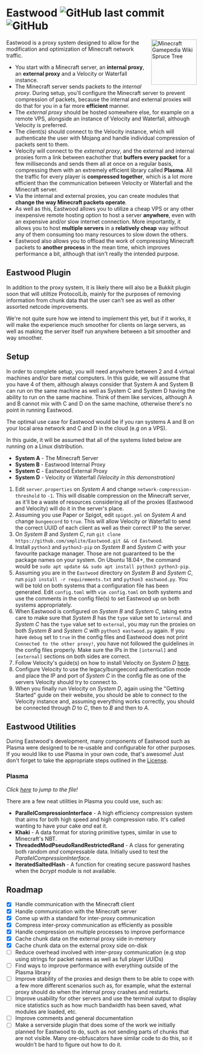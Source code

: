 # Eastwood ![GitHub last commit](https://img.shields.io/github/last-commit/smplite/Eastwood) ![GitHub](https://img.shields.io/github/license/smplite/Eastwood)

<img src="https://gamepedia.cursecdn.com/minecraft_gamepedia/a/a8/Oak_Tree.png?version=cfa8e90489d840a3ab9655b16234b098" align="right"
     title="Minecraft Gamepedia Wiki Spruce Tree" width="120">

Eastwood is a proxy system designed to allow for the modification and optimization of Minecraft network traffic.

* You start with a Minecraft server, an **internal proxy**, an **external proxy** and a Velocity or Waterfall instance.
* The Minecraft server sends packets to the *internal proxy*. During setup, you'll configure the Minecraft server to prevent compression of packets, because the internal and external proxies will do that for you in a far more **efficient** manner.
* The *external proxy* should be hosted somewhere else, for example on a remote VPS, alongside an instance of Velocity and Waterfall, although Velocity is preferred.
* The client(s) should connect to the Velocity instance, which will authenticate the user with Mojang and handle individual compression of packets sent to them.
* Velocity will connect to the *external proxy*, and the external and internal proxies form a link between eachother that **buffers every packet** for a few milliseconds and sends them all at once on a regular basis, compressing them with an extremely efficient library called **Plasma**. All the traffic for every player is **compressed together**, which is a lot more efficient than the communication between Velocity or Waterfall and the Minecraft server.
* Via the internal and external proxies, you can create modules that **change the way Minecraft packets operate**.
* As well as this, Eastwood allows you to utilize a cheap VPS or any other inexpensive remote hosting option to host a server **anywhere**, even with an expensive and/or slow internet connection. More importantly, it allows you to host **multiple servers** in a **relatively cheap** way without any of them consuming too many resources to slow down the others.
* Eastwood also allows you to offload the work of compressing Minecraft packets to **another process** in the mean time, which improves performance a bit, although that isn't really the intended purpose.

## Eastwood Plugin
In addition to the proxy system, it is likely there will also be a Bukkit plugin soon that will utiltize ProtocolLib, mainly for the purposes of removing information from chunk data that the user can't see as well as other assorted netcode improvements.

We're not quite sure how we intend to implement this yet, but if it works, it will make the experience much smoother for clients on large servers, as well as making the server itself run anywhere between a bit smoother and way smoother.

## Setup

In order to complete setup, you will need anywhere between 2 and 4 virtual machines and/or bare metal computers. In this guide, we will assume that you have 4 of them, although always consider that System A and System B can run on the same machine as well as System C and System D having the ability to run on the same machine. Think of them like services, although A and B cannot mix with C and D on the same machine, otherwise there's no point in running Eastwood.

The optimal use case for Eastwood would be if you ran systems A and B on your local area network and C and D in the cloud (e.g on a VPS).

In this guide, it will be assumed that all of the systems listed below are running on a Linux distribution.
* **System A** - The Minecraft Server
* **System B** - Eastwood Internal Proxy
* **System C** - Eastwood External Proxy
* **System D** - Velocity or Waterfall *(Velocity in this demonstration)*

1. Edit `server.properties` on *System A* and change `network-compression-threshold` to `-1`. This will disable compression on the Minecraft server, as it'll be a waste of resources considering all of the proxies (Eastwood and Velocity) will do it in the server's place.
2. Assuming you use Paper or Spigot, edit `spigot.yml` on *System A* and change `bungeecord` to `true`. This will allow Velocity or Waterfall to send the correct UUID of each client as well as their correct IP to the server.
3. On *System B* and *System C*, run `git clone https://github.com/smplite/Eastwood.git && cd Eastwood`.
4. Install `python3` and `python3-pip` on *System B* and *System C* with your favourite package manager. Those are not guaranteed to be the package names on your system. On Ubuntu 18.04+, the command would be `sudo apt update && sudo apt install python3 python3-pip`.
5. Assuming you are in the `Eastwood` directory on *System B* and *System C*, run `pip3 install -r requirements.txt` and `python3 eastwood.py`. You will be told on both systems that a configuration file has been generated. Edit `config.toml` with `vim config.toml` on both systems and use the comments in the config file(s) to set Eastwood up on both systems appropriately.
6. When Eastwood is configured on *System B* and *System C*, taking extra care to make sure that *System B* has the `type` value set to `internal` and *System C* has the `type` value set to `external`, you may run the proxies on both *System B* and *System C* with `python3 eastwood.py` again. If you have `debug` set to `true` in the config files and Eastwood does not print `Connected to the other proxy!`, you have not followed the guidelines in the config files properly. Make sure the IPs in the `[internal]` and `[external]` sections on both sides are correct.
7. Follow Velocity's guide(s) on how to install Velocity on *System D* [here](https://www.velocitypowered.com/).
8. Configure Velocity to use the legacy/bungeecord authentication mode and place the IP and port of *System C* in the config file as one of the servers Velocity should try to connect to.
9. When you finally run Velocity on *System D*, again using the "Getting Started" guide on their website, you should be able to connect to the Velocity instance and, assuming everything works correctly, you should be connected through *D* to *C*, then to *B* and then to *A*.

## Eastwood Utilities

During Eastwood's development, many components of Eastwood such as Plasma were designed to be re-usable and configurable for other purposes. If you would like to use Plasma in your own code, that's awesome! Just don't forget to take the appropriate steps outlined in the [License](https://github.com/smplite/Eastwood/blob/master/LICENSE).

### Plasma
*Click [here](https://github.com/smplite/Eastwood/blob/master/eastwood/plasma.py) to jump to the file!*

There are a few neat utilities in Plasma you could use, such as:
* **ParallelCompressionInterface** - A high efficiency compression system that aims for both high speed and high compression ratio. It's called wanting to have your cake *and* eat it.
* **Khaki** - A data format for storing primitive types, similar in use to Minecraft's NBT.
* **ThreadedModPseudoRandRestrictedRand** - A class for generating both random *and* compressable data. Initially used to test the *ParallelCompressionInterface*.
* **IteratedSaltedHash** - A function for creating secure password hashes when the *bcrypt* module is not available.

## Roadmap

* [x] Handle communication with the Minecraft client
* [x] Handle communication with the Minecraft server
* [x] Come up with a standard for inter-proxy communication
* [x] Compress inter-proxy communication as efficiently as possible
* [x] Handle compression on multiple processes to improve performance
* [x] Cache chunk data on the external proxy side in-memory
* [x] Cache chunk data on the external proxy side on-disk
* [ ] Reduce overhead involved with inter-proxy communication (e.g stop using strings for packet names as well as full player UUIDs)
* [ ] Find ways to improve performance with everything outside of the Plasma library
* [ ] Improve stability of the proxies and design them to be able to cope with a few more different scenarios such as, for example, what the external proxy should do when the internal proxy crashes and restarts.
* [ ] Improve usability for other servers and use the terminal output to display nice statistics such as how much bandwidth has been saved, what modules are loaded, etc.
* [ ] Improve comments and general documentation
* [ ] Make a serverside plugin that does some of the work we initially planned for Eastwood to do, such as not sending parts of chunks that are not visible. Many ore-obfuscators have similar code to do this, so it wouldn't be hard to figure out how to do it.
